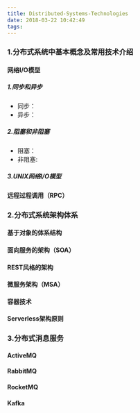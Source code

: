 ```yaml
---
title: Distributed-Systems-Technologies
date: 2018-03-22 10:42:49
tags: 
---
```


### 1.分布式系统中基本概念及常用技术介绍

#### 网络I/O模型

##### 1.同步和异步

* 同步：
* 异步：

##### 2.阻塞和非阻塞

* 阻塞：
* 非阻塞:

##### 3.UNIX网络I/O模型

#### 远程过程调用（RPC）

<!-- more -->

### 2.分布式系统架构体系

 #### 基于对象的体系结构

#### 面向服务的架构（SOA）

#### REST风格的架构

#### 微服务架构（MSA）

#### 容器技术

#### Serverless架构原则

### 3.分布式消息服务

#### ActiveMQ

#### RabbitMQ

#### RocketMQ

#### Kafka








